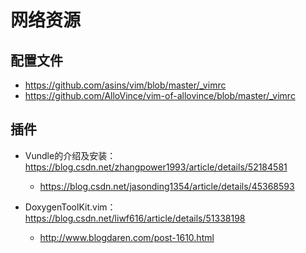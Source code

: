 # 网络资源

## 配置文件

- https://github.com/asins/vim/blob/master/_vimrc
- https://github.com/AlloVince/vim-of-allovince/blob/master/_vimrc

## 插件

- Vundle的介绍及安装：https://blog.csdn.net/zhangpower1993/article/details/52184581
  - https://blog.csdn.net/jasonding1354/article/details/45368593


- DoxygenToolKit.vim：https://blog.csdn.net/liwf616/article/details/51338198
  - http://www.blogdaren.com/post-1610.html

